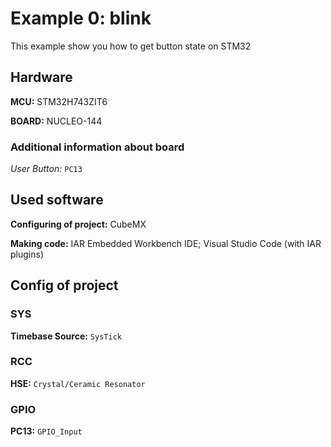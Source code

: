 # Example 0: blink

This example show you how to get button state on STM32

## Hardware
**MCU:** STM32H743ZIT6

**BOARD:** NUCLEO-144

### Additional information about board
*User Button:* `PC13` 

## Used software

**Configuring of project:** CubeMX

**Making code:** IAR Embedded Workbench IDE; Visual Studio Code (with IAR plugins) 

## Config of project

### SYS
**Timebase Source:** `SysTick`

### RCC
**HSE:** `Crystal/Ceramic Resonator`

### GPIO
**PC13:** `GPIO_Input`
